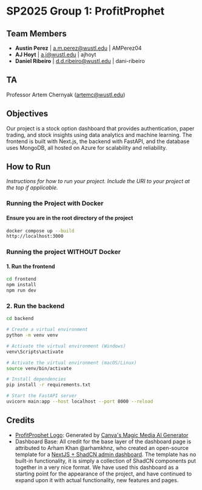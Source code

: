 # SP2025 Group 1: ProfitProphet

## Team Members

- **Austin Perez** | <a.m.perez@wustl.edu> | AMPerez04
- **AJ Hoyt** | <a.j@wustl.edu> | ajhoyt
- **Daniel Ribeiro** | <d.d.ribeiro@wustl.edu> | dani-ribeiro

## TA

Professor Artem Chernyak (<artemc@wustl.edu>)

## Objectives

Our project is a stock option dashboard that provides authentication, paper trading, and stock insights using data analytics and machine learning. The frontend is built with Next.js, the backend with FastAPI, and the database uses MongoDB, all hosted on Azure for scalability and reliability.

## How to Run

_Instructions for how to run your project. Include the URI to your project at the top if applicable._

### Running the Project with Docker

#### Ensure you are in the root directory of the project

```bash
docker compose up --build
http://localhost:3000
```

### Running the project WITHOUT Docker

#### 1. Run the frontend

```bash
cd frontend
npm install
npm run dev
```

### 2. Run the backend

```bash
cd backend

# Create a virtual environment
python -m venv venv

# Activate the virtual environment (Windows)
venv\Scripts\activate

# Activate the virtual environment (macOS/Linux)
source venv/bin/activate

# Install dependencies
pip install -r requirements.txt

# Start the FastAPI server
uvicorn main:app --host localhost --port 8000 --reload
```

## Credits

- [ProfitProphet Logo](frontend/public/assets/logo.svg): Generated by [Canva's Magic Media AI Generator](https://www.canva.com/ai-image-generator)
- Dashboard Base: All credit for the base layer of the dashboard page is attributed to Arham Khan @arhamkhnz, who created an open-source template for a [NextJS + ShadCN admin dashboard](https://github.com/arhamkhnz/next-shadcn-admin-dashboard). The template has no built-in functionality, it is simply a collection of ShadCN components put together in a very nice format. We have used this dashboard as a starting point for the appearance of the project, and have continued to expand upon it with actual functionality, new features and pages.
